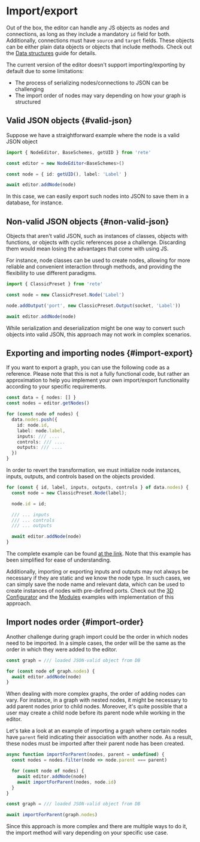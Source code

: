 # Import/export

Out of the box, the editor can handle any JS objects as nodes and connections, as long as they include a mandatory `id` field for both. Additionally, connections must have `source` and `target` fields. These objects can be either plain data objects or objects that include methods. Check out the [Data structures](/docs/guides/data-structures) guide for details.

The current version of the editor doesn't support importing/exporting by default due to some limitations:

- The process of serializing nodes/connections to JSON can be challenging
- The import order of nodes may vary depending on how your graph is structured

## Valid JSON objects {#valid-json}

Suppose we have a straightforward example where the node is a valid JSON object

```ts
import { NodeEditor, BaseSchemes, getUID } from 'rete'

const editor = new NodeEditor<BaseSchemes>()

const node = { id: getUID(), label: 'Label' }

await editor.addNode(node)
```

In this case, we can easily export such nodes into JSON to save them in a database, for instance.

## Non-valid JSON objects {#non-valid-json}

Objects that aren't valid JSON, such as instances of classes, objects with functions, or objects with cyclic references pose a challenge.  Discarding them would mean losing the advantages that come with using JS.

For instance, node classes can be used to create nodes, allowing for more reliable and convenient interaction through methods, and providing the flexibility to use different paradigms.

```ts
import { ClassicPreset } from 'rete'

const node = new ClassicPreset.Node('Label')

node.addOutput('port', new ClassicPreset.Output(socket, 'Label'))

await editor.addNode(node)
```

While serialization and deserialization might be one way to convert such objects into valid JSON, this approach may not work in complex scenarios.


## Exporting and importing nodes {#import-export}

If you want to export a graph, you can use the following code as a reference. Please note that this is not a fully functional code, but rather an approximation to help you implement your own import/export functionality according to your specific requirements.

```ts
const data = { nodes: [] }
const nodes = editor.getNodes()

for (const node of nodes) {
  data.nodes.push({
    id: node.id,
    label: node.label,
    inputs: /// ....
    controls: /// ....
    outputs: /// ....
  })
}
```

In order to revert the transformation, we must initialize node instances, inputs, outputs, and controls based on the objects provided.

```ts
for (const { id, label, inputs, outputs, controls } of data.nodes) {
  const node = new ClassicPreset.Node(label);

  node.id = id;

  /// ... inputs
  /// ... controls
  /// ... outputs

  await editor.addNode(node)
}
```

The complete example can be found [at the link](https://codesandbox.io/s/rete-js-v2-import-export-999y8z?file=/src/index.ts:3276-3465). Note that this example has been simplified for ease of understanding.

Additionally, importing or exporting inputs and outputs may not always be necessary if they are static and we know the node type. In such cases, we can simply save the node name and relevant data, which can be used to create instances of nodes with pre-defined ports. Check out the [3D Configurator](/examples/3d-configurator) and the [Modules](/examples/modules) examples with implementation of this approach.

## Import nodes order {#import-order}

Another challenge during graph import could be the order in which nodes need to be imported. In a simple cases, the order will be the same as the order in which they were added to the editor.

```ts
const graph = /// loaded JSON-valid object from DB

for (const node of graph.nodes) {
  await editor.addNode(node)
}
```

When dealing with more complex graphs, the order of adding nodes can vary. For instance, in a graph with nested nodes, it might be necessary to add parent nodes prior to child nodes. Moreover, it's quite possible that a user may create a child node before its parent node while working in the editor.

Let's take a look at an example of importing a graph where certain nodes have `parent` field indicating their association with another node. As a result, these nodes must be imported after their parent node has been created.

```ts
async function importForParent(nodes, parent = undefined) {
  const nodes = nodes.filter(node => node.parent === parent)

  for (const node of nodes) {
    await editor.addNode(node)
    await importForParent(nodes, node.id)
  }
}

const graph = /// loaded JSON-valid object from DB

await importForParent(graph.nodes)
```

Since this approach is more complex and there are multiple ways to do it, the import method will vary depending on your specific use case.
